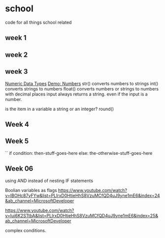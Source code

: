 # school
code for all things school related
## week 1

## week 2

## week 3
[Numeric Data Types](https://www.youtube.com/watch?v=5yhn0MFLcu8&list=PLlrxD0HtieHhS8VzuMCfQD4uJ9yne1mE6&index=13)
[Demo: Numbers](https://www.youtube.com/watch?v=T1j2tfZK7OI&list=PLlrxD0HtieHhS8VzuMCfQD4uJ9yne1mE6&index=14)
str() converts numbers to strings
int() converts strings to numbers
float() converts numbers or strings to numbers with decimal places
input always returns a string. even if the input is a number. 

is the item in a variable a string or an integer? 
round()

## Week 4



## Week 5
``
if condition:
    then-stuff-goes-here
else: 
    the-otherwise-stuff-goes-here


## Week 06
using AND instead of nesting IF statements

Boolian variables as flags
https://www.youtube.com/watch?v=IBOHc87yFYw&list=PLlrxD0HtieHhS8VzuMCfQD4uJ9yne1mE6&index=24&ab_channel=MicrosoftDeveloper

<!-- complex conditions -->
https://www.youtube.com/watch?v=Iui6K2STtbA&list=PLlrxD0HtieHhS8VzuMCfQD4uJ9yne1mE6&index=25&ab_channel=MicrosoftDeveloper

complex conditions. 